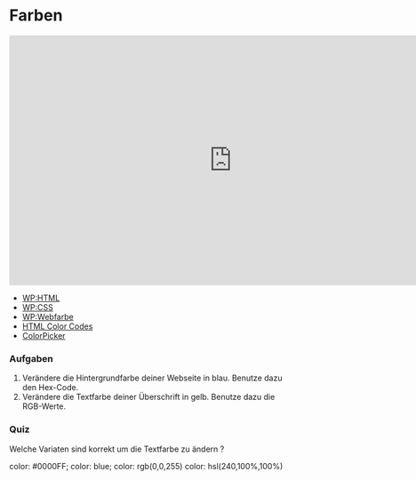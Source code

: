 # Farben

<iframe width="800" height="450" src="https://www.youtube-nocookie.com/embed/eKb32vthRXw?showinfo=0" frameborder="0" allowfullscreen></iframe>

* [WP:HTML](http://de.wikipedia.org/wiki/Hypertext_Markup_Language)
* [WP:CSS](http://de.wikipedia.org/wiki/Cascading_Style_Sheets)
* [WP:Webfarbe](https://de.wikipedia.org/wiki/Webfarbe)
* [HTML Color Codes](http://html-color-codes.info/)
* [ColorPicker](http://www.colorpicker.com/)

### Aufgaben

1. Verändere die Hintergrundfarbe deiner Webseite in blau. Benutze dazu den Hex-Code.
2. Verändere die Textfarbe deiner Überschrift in gelb. Benutze dazu die RGB-Werte.

### Quiz

<quiz name="">
    <question multiple>
        <p>Welche Variaten sind korrekt um die Textfarbe zu ändern ?</p>
        <answer correct>color: #0000FF;</answer>
        <answer correct>color: blue;</answer>
        <answer correct>color: rgb(0,0,255)</answer>
	<answer correct>color: hsl(240,100%,100%)</answer>
    </question>
</quiz>

